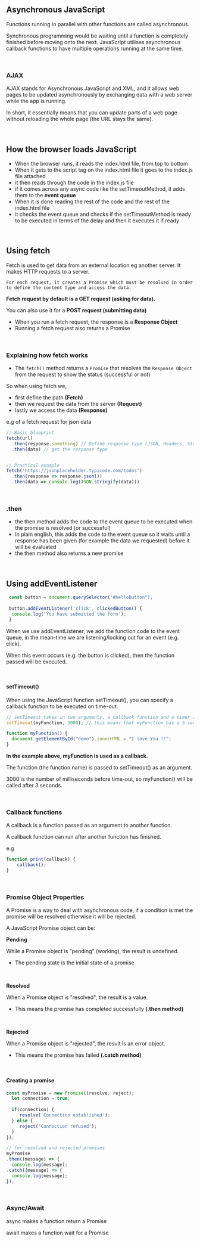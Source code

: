 ## Asynchronous JavaScript

Functions running in parallel with other functions are called asynchronous.

Synchronous programming would be waiting until a function is completely finished before moving onto the next. JavaScript utilises asynchronous callback functions to have multiple operations running at the same time.

</br>

### AJAX

AJAX stands for Asynchronous JavaScript and XML, and it allows web pages to be updated asynchronously by exchanging data with a web server while the app is running. 

In short, it essentially means that you can update parts of a web page without reloading the whole page (the URL stays the same).

</br>

## How the browser loads JavaScript 

- When the browser runs, it reads the index.html file, from top to bottom 
- When it gets to the script tag on the index.html file it goes to the index.js file attached 
- it then reads through the code in the index.js file
- if it comes across any async code like the setTimeoutMethod, it adds them to the **event queue**
- When it is done reading the rest of the code and the rest of the index.html file 
- it checks the event queue and checks if the setTimeoutMethod is ready to be executed in terms of the delay and then it executes it if ready

</br>

## Using fetch 

Fetch is used to get data from an external location eg another server. It makes HTTP requests to a server.

```For each request, it creates a Promise which must be resolved in order to define the content type and access the data.```

**Fetch request by default is a GET request (asking for data).**

You can also use it for a **POST request (submitting data)**

- When you run a fetch request, the response is a **Response Object** 
- Running a fetch request also returns a Promise

</br>

### Explaining how fetch works 

- The ```fetch()``` method returns a ```Promise``` that resolves the ```Response Object``` from the request to show the status (successful or not)

So when using fetch we,
- first define the path **(Fetch)**
- then we request the data from the server **(Request)**
- lastly we access the data **(Response)**

e.g of a fetch request for json data
```js 
// Basic blueprint
fetch(url)
  .then(response.something) // Define response type (JSON, Headers, Status codes)
  .then(data) // get the response type 


// Practical example
fetch('https://jsonplaceholder.typicode.com/todos')
  .then(response => response.json())
  .then(data => console.log(JSON.stringify(data)))
```

</br>

### .then
- the then method adds the code to the event queue to be executed when the promise is resolved (or successful)
- In plain english, this adds the code to the event queue so it waits until a response has been given (for example the data we requested) before it will be evaluated 
- the then method also returns a new promise 


</br>

## Using addEventListener 

```js
 const button = document.querySelector('#helloButton");
 
 button.addEventListener('click', clickedButton() { 
  console.log('You have submitted the form');
 }
```

When we use addEventListener, we add the function code to the event queue, in the mean-time we are listening/looking out for an event (e.g. click).

When this event occurs (e.g. the button is clicked), then the function passed will be executed. 


</br>

#### setTimeout()
When using the JavaScript function setTimeout(), 
you can specify a callback function to be executed on time-out:
```js 
// setTimeout takes in two arguments, a callback function and a timer in milliseconds
setTimeout(myFunction, 3000); // this means that myFunction has a 3 seconds delay

function myFunction() {
  document.getElementById("demo").innerHTML = "I love You !!";
}
```

**In the example above, myFunction is used as a callback.**

The function (the function name) is passed to setTimeout() as an argument.

3000 is the number of milliseconds before time-out, so myFunction() will be called after 3 seconds.

</br>


### Callback functions 
A callback is a function passed as an argument to another function.

A callback function can run after another function has finished.

e.g 
```js 
function print(callback) {
    callback();
}
```

</br>

### Promise Object Properties

A Promise is a way to deal with asynchronous code, if a condition is met the promise will be resolved otherwise it will be rejected.

A JavaScript Promise object can be:


**Pending**

While a Promise object is "pending" (working), the result is undefined.

- The pending state is the initial state of a promise

</br>

**Resolved**

When a Promise object is "resolved", the result is a value.

- This means the promise has completed successfully **(.then method)**

</br>

**Rejected**

When a Promise object is "rejected", the result is an error object.

- This means the promise has failed **(.catch method)**


</br>


#### Creating a promise 

```js 
const myPromise = new Promise((resolve, reject);
  let connection = true;
  
  if(connection) {
     resolve('Connection established');
  } else {
     reject('Connection refused');
  }
});

// for resolved and rejected promises
myPromise
.then((message) => {
  console.log(message);
.catch((message) => {
  console.log(message);
}); 

```

</br>

### Async/Await 
async makes a function return a Promise

await makes a function wait for a Promise

</br> 


